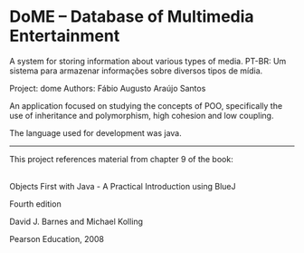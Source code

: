 # DoME – Database of Multimedia Entertainment

A system for storing information about various types of media.
PT-BR: Um sistema para armazenar informações sobre diversos tipos de mídia.

Project: dome
Authors: Fábio Augusto Araújo Santos

An application focused on studying the concepts of POO, specifically the use of inheritance and polymorphism, high cohesion and low coupling.

The language used for development was java.

---

This project references material from chapter 9 of the book: <br /> <br />

Objects First with Java - A Practical Introduction using BlueJ

Fourth edition

David J. Barnes and Michael Kolling

Pearson Education, 2008
